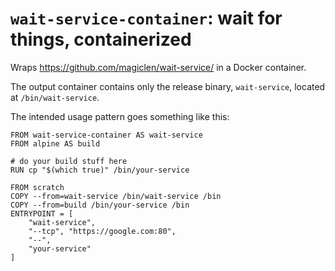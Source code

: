 # `wait-service-container`: wait for things, containerized

Wraps <https://github.com/magiclen/wait-service/> in a Docker container.

The output container contains only the release binary, `wait-service`, located at `/bin/wait-service`.

The intended usage pattern goes something like this:

```docker
FROM wait-service-container AS wait-service
FROM alpine AS build

# do your build stuff here
RUN cp "$(which true)" /bin/your-service

FROM scratch
COPY --from=wait-service /bin/wait-service /bin
COPY --from=build /bin/your-service /bin
ENTRYPOINT = [
    "wait-service",
    "--tcp", "https://google.com:80",
    "--",
    "your-service"
]
```
